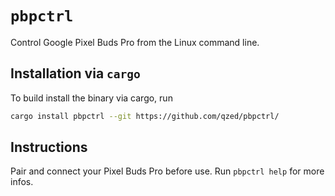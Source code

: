 # `pbpctrl`

Control Google Pixel Buds Pro from the Linux command line.


## Installation via `cargo`

To build install the binary via cargo, run
```sh
cargo install pbpctrl --git https://github.com/qzed/pbpctrl/
```


## Instructions

Pair and connect your Pixel Buds Pro before use.
Run `pbpctrl help` for more infos.

